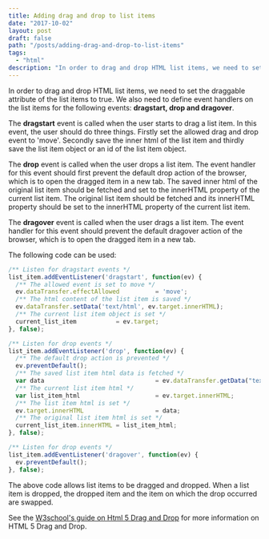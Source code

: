 ```yaml
---
title: Adding drag and drop to list items
date: "2017-10-02"
layout: post
draft: false
path: "/posts/adding-drag-and-drop-to-list-items"
tags:
  - "html"
description: "In order to drag and drop HTML list items, we need to set the draggable attribute of the list items to true. We also need to define event handlers on the list items for the following events: dragstart, drop and dragover."
---
```


In order to drag and drop HTML list items, we need to set the draggable attribute of the list items to true. We also need to define event handlers on the list items for the following events: **dragstart, drop and dragover**.

The **dragstart** event is called when the user starts to drag a list item. In this event, the user should do three things. Firstly set the allowed drag and drop event to 'move'. Secondly save the inner html of the list item and thirdly save the list item object or an id of the list item object.

The **drop** event is called when the user drops a list item. The event handler for this event should first prevent the default drop action of the browser, which is to open the dragged item in a new tab. The saved inner html of the original list item should be fetched and set to the innerHTML property of the current list item. The original list item should be fetched and its innerHTML property should be set to the innerHTML property of the current list item.

The **dragover** event is called when the user drags a list item. The event handler for this event should prevent the default dragover action of the browser, which is to open the dragged item in a new tab.

The following code can be used:

```js
/** Listen for dragstart events */
list_item.addEventListener('dragstart', function(ev) {
  /** The allowed event is set to move */
  ev.dataTransfer.effectAllowed          = 'move';
  /** The html content of the list item is saved */
  ev.dataTransfer.setData('text/html', ev.target.innerHTML);
  /** The current list item object is set */
  current_list_item           = ev.target;
}, false);

/** Listen for drop events */
list_item.addEventListener('drop', function(ev) {
  /** The default drop action is prevented */
  ev.preventDefault();
  /** The saved list item html data is fetched */
  var data                               = ev.dataTransfer.getData("text/html");
  /** The current list item html */
  var list_item_html                     = ev.target.innerHTML;
  /** The list item html is set */
  ev.target.innerHTML                    = data;
  /** The original list item html is set */
  current_list_item.innerHTML = list_item_html;
}, false);

/** Listen for drop events */
list_item.addEventListener('dragover', function(ev) {
  ev.preventDefault();
}, false);
```

The above code allows list items to be dragged and dropped. When a list item is dropped, the dropped item and the item on which the drop occurred are swapped.

See the [W3school's guide on Html 5 Drag and Drop](https://www.w3schools.com/html/html5_draganddrop.asp) for more information on HTML 5 Drag and Drop.
